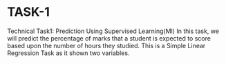 # TASK-1
Technical Task1: Prediction Using Supervised Learning(Ml)
In this task, we will predict the percentage of marks that a student is expected to score based upon the number of hours they studied. This is a Simple Linear Regression Task as it shown two variables.
